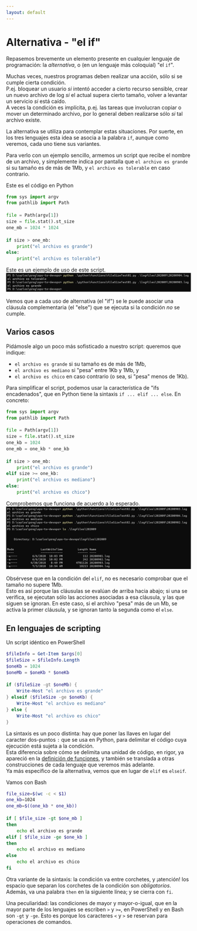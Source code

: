 ```yaml
---
layout: default
---
```


# Alternativa - "el if"
Repasemos brevemente un elemento presente en cualquier lenguaje de programación: la _alternativa_, o (en un lenguaje más coloquial) "el `if`".

Muchas veces, nuestros programas deben realizar una acción, sólo si se cumple cierta condición.  
P.ej. bloquear un usuario _si_ intentó acceder a cierto recurso sensible, crear un nuevo archivo de log _si_ el actual supera cierto tamaño, volver a levantar un servicio _si_ está caído.  
A veces la condición es implícita, p.ej. las tareas que involucran copiar o mover un determinado archivo, por lo general deben realizarse sólo _si_ tal archivo existe.

La alternativa se utiliza para contemplar estas situaciones. Por suerte, en los tres lenguajes esta idea se asocia a la palabra `if`, aunque como veremos, cada uno tiene sus variantes.

Para verlo con un ejemplo sencillo, armemos un script que recibe el nombre de un archivo, y simplemente indica por pantalla que `el archivo es grande` si su tamaño es de más de 1Mb, y `el archivo es tolerable` en caso contrario.

Este es el código en Python
``` python
from sys import argv
from pathlib import Path

file = Path(argv[1])
size = file.stat().st_size
one_mb = 1024 * 1024

if size > one_mb:
    print("el archivo es grande")
else:
    print("el archivo es tolerable")
```
Este es un ejemplo de uso de este script.
![uso file-size-01](./images/file-size-01.jpg) 

Vemos que a cada uso de alternativa (el "if") se le puede asociar una cláusula complementaria (el "else") que se ejecuta si la condición _no_ se cumple.

## Varios casos
Pidámosle algo un poco más sofisticado a nuestro script: queremos que indique:
- `el archivo es grande` si su tamaño es de más de 1Mb,
- `el archivo es mediano` si "pesa" entre 1Kb y 1Mb, y
- `el archivo es chico` en caso contrario (o sea, si "pesa" menos de 1Kb).

Para simplificar el script, podemos usar la característica de "ifs encadenados", que en Python tiene la sintaxis `if ... elif ... else`. En concreto:
``` python
from sys import argv
from pathlib import Path

file = Path(argv[1])
size = file.stat().st_size
one_kb = 1024
one_mb = one_kb * one_kb

if size > one_mb:
    print("el archivo es grande")
elif size >= one_kb:
    print("el archivo es mediano")
else:
    print("el archivo es chico")
```

Comprobemos que funciona de acuerdo a lo esperado.
![uso file-size-02](./images/file-size-02.jpg) 

Obsérvese que en la condición del `elif`, no es necesario comprobar que el tamaño no supere 1Mb.  
Esto es así porque las cláusulas se evalúan de arriba hacia abajo; si una se verifica, se ejecutan sólo las acciones asociadas a esa cláusula, y las que siguen se ignoran. En este caso, si el archivo "pesa" más de un Mb, se activa la primer cláusula, y se ignoran tanto la segunda como el `else`.


## En lenguajes de scripting
Un script idéntico en PowerShell
``` PowerShell
$fileInfo = Get-Item $args[0]
$fileSize = $fileInfo.Length
$oneKb = 1024
$oneMb = $oneKb * $oneKb

if ($fileSize -gt $oneMb) {
    Write-Host "el archivo es grande"
} elseif ($fileSize -ge $oneKb) {
    Write-Host "el archivo es mediano"
} else {
    Write-Host "el archivo es chico"
}
```

La sintaxis es un poco distinta: hay que poner las llaves en lugar del caracter dos-puntos `:` que se usa en Python, para delimitar el código cuya ejecución está sujeta a la condición.  
Esta diferencia sobre cómo se delimita una unidad de código, en rigor, ya apareció en la [definición de funciones](./funciones.md), y también se translada a otras construcciones de cada lenguaje que veremos más adelante.  
Ya más específico de la alternativa, vemos que en lugar de `elif` es `elseif`.  

Vamos con Bash
``` bash
file_size=$(wc -c < $1)
one_kb=1024
one_mb=$((one_kb * one_kb))

if [ $file_size -gt $one_mb ]
then
    echo el archivo es grande
elif [ $file_size -ge $one_kb ] 
then
    echo el archivo es mediano
else
    echo el archivo es chico
fi
```  
Otra variante de la sintaxis: la condición va entre corchetes, y ¡atención! los espacio que separan los corchetes de la condición son _obligatorios_. Además, va una palabra `then` en la siguiente línea; y se cierra con `fi`.

Una peculiaridad: las condiciones de mayor y mayor-o-igual, que en la mayor parte de los lenguajes se escriben `>` y `>=`, en PowerShell y en Bash son `-gt` y `-ge`. Esto es porque los caracteres `<` y `>` se reservan para operaciones de comandos.
